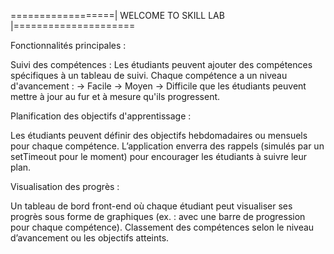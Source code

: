 ==================| WELCOME TO SKILL LAB  |=====================
                                                                     


Fonctionnalités principales :

Suivi des compétences :
          Les étudiants peuvent ajouter des compétences spécifiques à un tableau de suivi.
          Chaque compétence a un niveau d'avancement : -> Facile
                                                       -> Moyen
                                                       -> Difficile 
           que les étudiants peuvent mettre à jour au fur et à mesure qu'ils progressent.
          
Planification des objectifs d'apprentissage :

Les étudiants peuvent définir des objectifs hebdomadaires ou mensuels pour chaque compétence.
L’application enverra des rappels (simulés par un setTimeout pour le moment) pour encourager les étudiants à suivre leur plan.

Visualisation des progrès :

Un tableau de bord front-end où chaque étudiant peut visualiser ses progrès sous forme de graphiques (ex. : avec une barre de progression pour chaque compétence).
Classement des compétences selon le niveau d’avancement ou les objectifs atteints.
